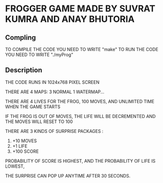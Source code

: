 # FROGGER GAME MADE BY SUVRAT KUMRA AND ANAY BHUTORIA

## Compling
TO COMPILE THE CODE YOU NEED TO WRITE "make"
TO RUN THE CODE YOU NEED TO WRITE "./myProg"

## Description
THE CODE RUNS IN 1024x768 PIXEL SCREEN 

THERE ARE 4 MAPS: 3 NORMAL 1 WATERMAP...

THERE ARE 4 LIVES FOR THE FROG, 100 MOVES, AND UNLIMITED TIME WHEN THE GAME STARTS

IF THE FROG IS OUT OF MOVES, THE LIFE WILL BE DECREMENTED AND THE MOVES WILL RESET TO 100

THERE ARE 3 KINDS OF SURPRISE PACKAGES : 
1. +10 MOVES
2. +1 LIFE
3. +100 SCORE

PROBABILITY OF SCORE IS HIGHEST, AND THE PROBABILITY OF LIFE IS LOWEST, 

THE SURPRISE CAN POP UP ANYTIME AFTER 30 SECONDS.
